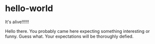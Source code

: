 # hello-world
It's alive!!!!!!

Hello there. You probably came here expecting something interesting or funny.
Guess what. Your expectations will be thoroughly defied.
